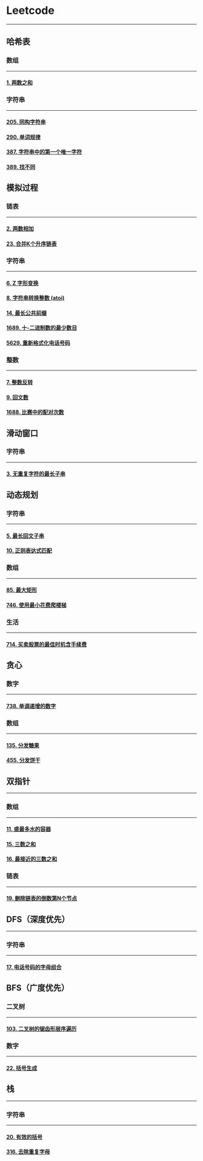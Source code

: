 # Leetcode

----



## 哈希表



### 数组

----



#### [1. 两数之和](https://leetcode-cn.com/problems/two-sum/)







### 字符串

---



#### [205. 同构字符串](https://leetcode-cn.com/problems/isomorphic-strings/)



#### [290. 单词规律](https://leetcode-cn.com/problems/word-pattern/)



#### [387. 字符串中的第一个唯一字符](https://leetcode-cn.com/problems/first-unique-character-in-a-string/)



#### [389. 找不同](https://leetcode-cn.com/problems/find-the-difference/)





## 模拟过程



### 链表

---



#### [2. 两数相加](https://leetcode-cn.com/problems/add-two-numbers/)



#### [23. 合并K个升序链表](https://leetcode-cn.com/problems/merge-k-sorted-lists/)





### 字符串

----



#### [6. Z 字形变换](https://leetcode-cn.com/problems/zigzag-conversion/)



#### [8. 字符串转换整数 (atoi)](https://leetcode-cn.com/problems/string-to-integer-atoi/)



#### [14. 最长公共前缀](https://leetcode-cn.com/problems/longest-common-prefix/)



#### [1689. 十-二进制数的最少数目](https://leetcode-cn.com/problems/partitioning-into-minimum-number-of-deci-binary-numbers/)



#### [5629. 重新格式化电话号码](https://leetcode-cn.com/problems/reformat-phone-number/)



### 整数

---



#### [7. 整数反转](https://leetcode-cn.com/problems/reverse-integer/)



#### [9. 回文数](https://leetcode-cn.com/problems/palindrome-number/)



#### [1688. 比赛中的配对次数](https://leetcode-cn.com/problems/count-of-matches-in-tournament/)







## 滑动窗口



### 字符串

---



#### [3. 无重复字符的最长子串](https://leetcode-cn.com/problems/longest-substring-without-repeating-characters/)







## 动态规划



### 字符串

---



#### [5. 最长回文子串](https://leetcode-cn.com/problems/longest-palindromic-substring/)



#### [10. 正则表达式匹配](https://leetcode-cn.com/problems/regular-expression-matching/)





### 数组

---



#### [85. 最大矩形](https://leetcode-cn.com/problems/maximal-rectangle/)



#### [746. 使用最小花费爬楼梯](https://leetcode-cn.com/problems/min-cost-climbing-stairs/)





### 生活

---



#### [714. 买卖股票的最佳时机含手续费](https://leetcode-cn.com/problems/best-time-to-buy-and-sell-stock-with-transaction-fee/)







## 贪心



### 数字

---



#### [738. 单调递增的数字](https://leetcode-cn.com/problems/monotone-increasing-digits/)



### 数组

---



#### [135. 分发糖果](https://leetcode-cn.com/problems/candy/)



#### [455. 分发饼干](https://leetcode-cn.com/problems/assign-cookies/)





## 双指针

---





### 数组

---



#### [11. 盛最多水的容器](https://leetcode-cn.com/problems/container-with-most-water/)



#### [15. 三数之和](https://leetcode-cn.com/problems/3sum/)



#### [16. 最接近的三数之和](https://leetcode-cn.com/problems/3sum-closest/)





### 链表

---



#### [19. 删除链表的倒数第N个节点](https://leetcode-cn.com/problems/remove-nth-node-from-end-of-list/)







## DFS（深度优先）

---



### 字符串

---



#### [17. 电话号码的字母组合](https://leetcode-cn.com/problems/letter-combinations-of-a-phone-number/)







## BFS（广度优先）



### 二叉树

---



#### [103. 二叉树的锯齿形层序遍历](https://leetcode-cn.com/problems/binary-tree-zigzag-level-order-traversal/)







### 数字

---



#### [22. 括号生成](https://leetcode-cn.com/problems/generate-parentheses/)



## 栈

---



### 字符串

---



#### [20. 有效的括号](https://leetcode-cn.com/problems/valid-parentheses/)



#### [316. 去除重复字母](https://leetcode-cn.com/problems/remove-duplicate-letters/)
